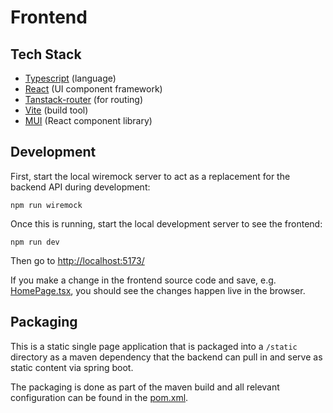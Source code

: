 # Frontend

## Tech Stack
- [Typescript](https://www.typescriptlang.org/) (language)
- [React](https://react.dev/) (UI component framework)
- [Tanstack-router](https://tanstack.com/router/latest) (for routing)
- [Vite](https://vite.dev/) (build tool)
- [MUI](https://mui.com/) (React component library)

## Development
First, start the local wiremock server to act as a replacement for the backend API during development:

```shell
npm run wiremock
```

Once this is running, start the local development server to see the frontend:

```shell
npm run dev
```

Then go to [http://localhost:5173/](http://localhost:5173/)

If you make a change in the frontend source code and save, e.g. [HomePage.tsx](src/components/index/HomePage.tsx),
you should see the changes happen live in the browser.

## Packaging

This is a static single page application that is packaged into a `/static` directory as a maven dependency that
the backend can pull in and serve as static content via spring boot.

The packaging is done as part of the maven build and all relevant configuration can be found in the [pom.xml](pom.xml).